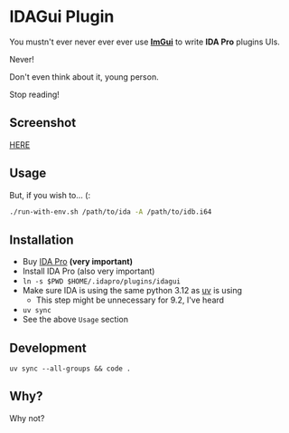 # IDAGui Plugin

You mustn't ever never ever ever use **[ImGui](https://github.com/ocornut/imgui)** to write **IDA Pro** plugins UIs.

Never!

Don't even think about it, young person.

Stop reading!

## Screenshot

[HERE](https://x.com/pmontesel/status/1958339218838818924)

## Usage

But, if you wish to... (:

```bash
./run-with-env.sh /path/to/ida -A /path/to/idb.i64
```

## Installation

- Buy [IDA Pro](https://www.hex-rays.com/) **(very important)**
- Install IDA Pro (also very important)
- `ln -s $PWD $HOME/.idapro/plugins/idagui`
- Make sure IDA is using the same python 3.12 as [uv](https://docs.astral.sh/uv/) is using
    - This step might be unnecessary for 9.2, I've heard
- `uv sync`
- See the above `Usage` section

## Development

`uv sync --all-groups && code .`

## Why?

Why not?
